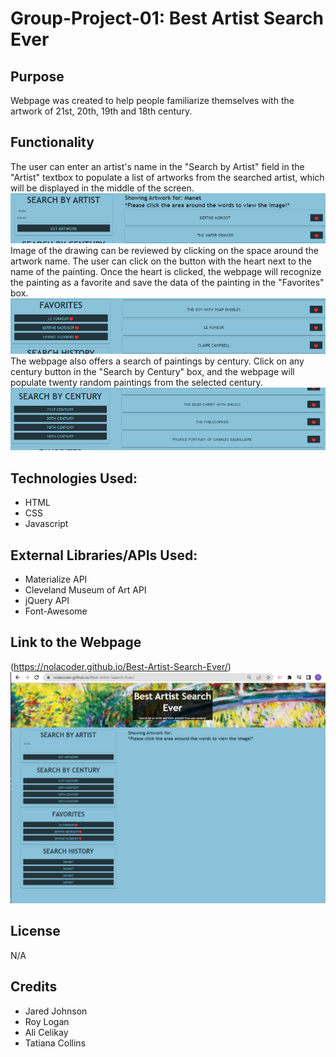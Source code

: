 # Group-Project-01: Best Artist Search Ever

## Purpose
Webpage was created to help people familiarize themselves with the artwork of 21st, 20th, 19th and 18th century. 

## Functionality
The user can enter an artist's name in the "Search by Artist" field in the "Artist" textbox to populate a list of artworks from the searched artist, which will be displayed in the middle of the screen.
![searchbyartistbox](assets/images/searchbyartistbox.png)
Image of the drawing can be reviewed by clicking on the space around the artwork name. 
The user can click on the button with the heart next to the name of the painting. Once the heart is clicked, the webpage will recognize the painting as a favorite and save the data of the painting in the "Favorites" box.
![Favorites](assets/images/favs.png)
The webpage also offers a search of paintings by century. Click on any century button in the "Search by Century" box, and the webpage will populate twenty random paintings from the selected century.
![Century](assets/images/century.png)


## Technologies Used:
* HTML
* CSS
* Javascript

## External Libraries/APIs Used:
* Materialize API
* Cleveland Museum of Art API 
* jQuery API
* Font-Awesome


## Link to the Webpage
(https://nolacoder.github.io/Best-Artist-Search-Ever/)
![main](assets/images/main.png)

## License
N/A

## Credits
* Jared Johnson
* Roy Logan
* Ali Celikay
* Tatiana Collins




